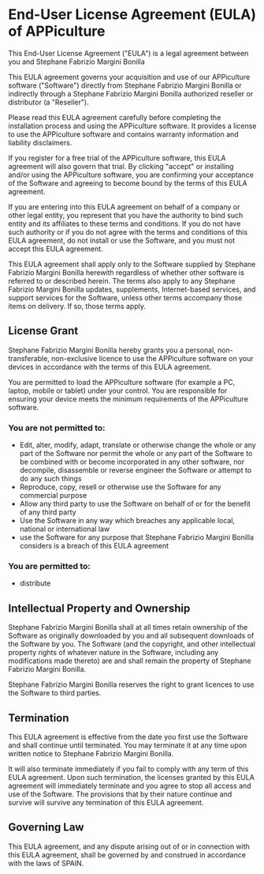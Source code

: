 # End-User License Agreement (EULA) of APPiculture

This End-User License Agreement ("EULA") is a legal agreement between you and Stephane Fabrizio Margini Bonilla

This EULA agreement governs your acquisition and use of our APPiculture software ("Software") directly from Stephane Fabrizio Margini Bonilla or indirectly through a Stephane Fabrizio Margini Bonilla authorized reseller or distributor (a "Reseller").

Please read this EULA agreement carefully before completing the installation process and using the APPiculture software. It provides a license to use the APPiculture software and contains warranty information and liability disclaimers.

If you register for a free trial of the APPiculture software, this EULA agreement will also govern that trial. By clicking "accept" or installing and/or using the APPiculture software, you are confirming your acceptance of the Software and agreeing to become bound by the terms of this EULA agreement.

If you are entering into this EULA agreement on behalf of a company or other legal entity, you represent that you have the authority to bind such entity and its affiliates to these terms and conditions. If you do not have such authority or if you do not agree with the terms and conditions of this EULA agreement, do not install or use the Software, and you must not accept this EULA agreement.

This EULA agreement shall apply only to the Software supplied by Stephane Fabrizio Margini Bonilla herewith regardless of whether other software is referred to or described herein. The terms also apply to any Stephane Fabrizio Margini Bonilla updates, supplements, Internet-based services, and support services for the Software, unless other terms accompany those items on delivery. If so, those terms apply. 

## License Grant

Stephane Fabrizio Margini Bonilla hereby grants you a personal, non-transferable, non-exclusive licence to use the APPiculture software on your devices in accordance with the terms of this EULA agreement.

You are permitted to load the APPiculture software (for example a PC, laptop, mobile or tablet) under your control. You are responsible for ensuring your device meets the minimum requirements of the APPiculture software.

### __You are not permitted to:__

* Edit, alter, modify, adapt, translate or otherwise change the whole or any part of the Software nor permit the whole or any part of the Software to be combined with or become incorporated in any other software, nor decompile, disassemble or reverse engineer the Software or attempt to do any such things
* Reproduce, copy, resell or otherwise use the Software for any commercial purpose
* Allow any third party to use the Software on behalf of or for the benefit of any third party
* Use the Software in any way which breaches any applicable local, national or international law
* use the Software for any purpose that Stephane Fabrizio Margini Bonilla considers is a breach of this EULA agreement

### __You are permitted to:__

* distribute

## Intellectual Property and Ownership

Stephane Fabrizio Margini Bonilla shall at all times retain ownership of the Software as originally downloaded by you and all subsequent downloads of the Software by you. The Software (and the copyright, and other intellectual property rights of whatever nature in the Software, including any modifications made thereto) are and shall remain the property of Stephane Fabrizio Margini Bonilla.

Stephane Fabrizio Margini Bonilla reserves the right to grant licences to use the Software to third parties.

## Termination

This EULA agreement is effective from the date you first use the Software and shall continue until terminated. You may terminate it at any time upon written notice to Stephane Fabrizio Margini Bonilla.

It will also terminate immediately if you fail to comply with any term of this EULA agreement. Upon such termination, the licenses granted by this EULA agreement will immediately terminate and you agree to stop all access and use of the Software. The provisions that by their nature continue and survive will survive any termination of this EULA agreement.

## Governing Law

This EULA agreement, and any dispute arising out of or in connection with this EULA agreement, shall be governed by and construed in accordance with the laws of SPAIN.